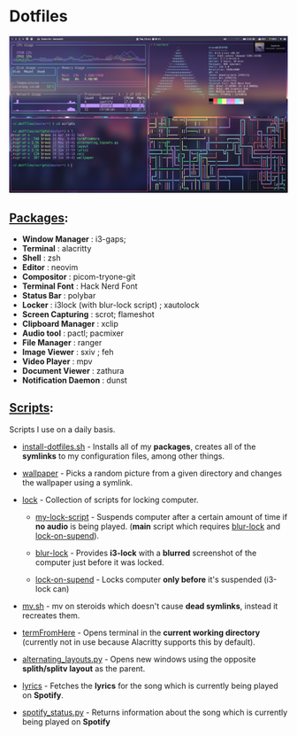 # Dotfiles

![alt text](https://github.com/matildeopbravo/dotfiles/raw/master/screenshot.png "Screenshot")


## [Packages](./installation/packages.txt):

 - **Window Manager** : i3-gaps;
 - **Terminal** : alacritty
 - **Shell** : zsh 
 - **Editor** : neovim
 - **Compositor** : picom-tryone-git
 - **Terminal Font** : Hack Nerd Font
 - **Status Bar** : polybar
 - **Locker** : i3lock (with blur-lock script) ; xautolock
 - **Screen Capturing** : scrot; flameshot
 - **Clipboard Manager** : xclip
 - **Audio tool** : pactl; pacmixer
 - **File Manager** : ranger
 - **Image Viewer** : sxiv ; feh
 - **Video Player** : mpv
 - **Document Viewer** : zathura
 - **Notification Daemon** : dunst

## [Scripts](./scripts):


Scripts I use on a daily basis.
- [install-dotfiles.sh](./installation/install-dotfiles.sh) - Installs all of my **packages**, creates all of the **symlinks** to my configuration files, among other things.
- [wallpaper](.scripts/wallpaper) - Picks a random picture from a given
    directory and changes the wallpaper using a symlink.
- [lock](.scripts/lock) - Collection of scripts for locking computer.


   - [my-lock-script](./scripts/lock/my-lock-script) - Suspends computer after a certain amount of time if **no audio** is being played. (**main** script which requires [blur-lock](./scripts/lock/blur-lock) and [lock-on-supend](./scripts/lock/lock-on-suspend)).

   - [blur-lock](./scripts/lock/blur-lock) - Provides **i3-lock** with a **blurred** screenshot of the computer just before it was locked.
    - [lock-on-supend](./scripts/lock/lock-on-suspend) -  Locks computer **only before** it's suspended (i3-lock can)
- [mv.sh](./scripts/mv.sh) - mv on steroids which doesn't cause **dead symlinks**,
    instead it recreates them.
- [termFromHere](./scripts/termFromHere) - Opens terminal in the **current working directory** (currently not in use because Alacritty supports this by default).
- [alternating_layouts.py](./scripts/alternating_layouts.py) - Opens new windows using the opposite **splith/splitv layout** as the parent.
- [lyrics](./scripts/lyrics) - Fetches the **lyrics** for the song which is currently being played on **Spotify**.
- [spotify_status.py](./scripts/spotify_status.py) - Returns information about the song which is currently being played on **Spotify**
